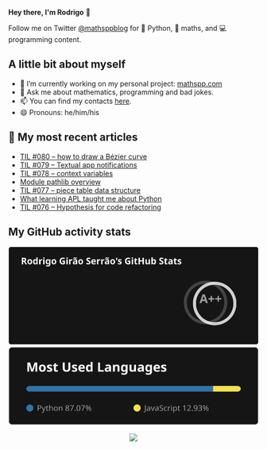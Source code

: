 **Hey there, I'm Rodrigo** 👋

Follow me on Twitter [@mathsppblog][twitter] for 🐍 Python, 🧠 maths, and 💻 programming content.


## A little bit about myself

- 🔭 I’m currently working on my personal project: [mathspp.com](https://mathspp.com)
- 💬 Ask me about mathematics, programming and bad jokes.
- 📫 You can find my contacts [here](https://mathspp.com/about#contacts).
- 😄 Pronouns: he/him/his


## 📖 My most recent articles

<!-- BLOG-POST-LIST:START -->
- [TIL #080 – how to draw a Bézier curve](https://mathspp.com/blog/til/how-to-draw-a-bezier-curve)
- [TIL #079 – Textual app notifications](https://mathspp.com/blog/til/textual-app-notifications)
- [TIL #078 – context variables](https://mathspp.com/blog/til/context-variables)
- [Module pathlib overview](https://mathspp.com/blog/module-pathlib-overview)
- [TIL #077 – piece table data structure](https://mathspp.com/blog/til/piece-table-data-structure)
- [What learning APL taught me about Python](https://mathspp.com/blog/what-learning-apl-taught-me-about-python)
- [TIL #076 – Hypothesis for code refactoring](https://mathspp.com/blog/til/hypothesis-for-code-refactoring)
<!-- BLOG-POST-LIST:END -->


##  My GitHub activity stats

<!-- Thanks to ofek! -->

<img src="general_stats.svg" alt="GitHub Statistics" loading="lazy">

<img src="language_stats.svg" alt="Top Languages" loading="lazy">

<p align='center'><img src='https://visitor-badge.laobi.icu/badge?page_id=RodrigoGiraoSerrao'></p>

[twitter]: https://twitter.com/mathsppblog
